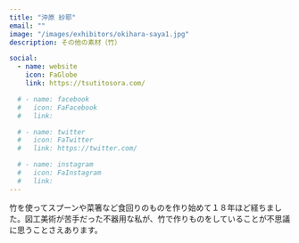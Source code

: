 ```yaml
---
title: "沖原 紗耶"
email: ""
image: "/images/exhibitors/okihara-saya1.jpg"
description: その他の素材（竹）

social:
  - name: website
    icon: FaGlobe
    link: https://tsutitosora.com/

  # - name: facebook
  #   icon: FaFacebook
  #   link: 

  # - name: twitter
  #   icon: FaTwitter
  #   link: https://twitter.com/

  # - name: instagram
  #   icon: FaInstagram
  #   link: 
---
```


竹を使ってスプーンや菜箸など食回りのものを作り始めて１８年ほど経ちました。図工美術が苦手だった不器用な私が、竹で作りものをしていることが不思議に思うことさえあります。
